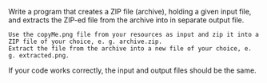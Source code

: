 Write a program that creates a ZIP file (archive), holding a given input file, and extracts the ZIP-ed file from the archive into in separate output file.

	Use the copyMe.png file from your resources as input and zip it into a ZIP file of your choice, e. g. archive.zip.
	Extract the file from the archive into a new file of your choice, e. g. extracted.png.

If your code works correctly, the input and output files should be the same.

